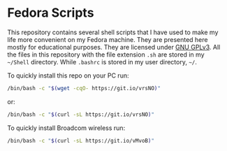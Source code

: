Fedora Scripts
==================

This repository contains several shell scripts that I have used to make
my life more convenient on my Fedora machine. They are presented here mostly for educational purposes. They are licensed under [GNU GPLv3](https://github.com/fusion809/fedora-scripts/blob/master/LICENSE). All the files in this repository with the file extension `.sh` are stored in my `~/Shell` directory. While `.bashrc` is stored in my user directory, `~/`.

To quickly install this repo on your PC run:

```bash
/bin/bash -c "$(wget -cqO- https://git.io/vrsNO)"
```

or:

```bash
/bin/bash -c "$(curl -sL https://git.io/vrsNO)"
```

To quickly install Broadcom wireless run:

```bash
/bin/bash -c "$(curl -sL https://git.io/vMvoB)"
```
